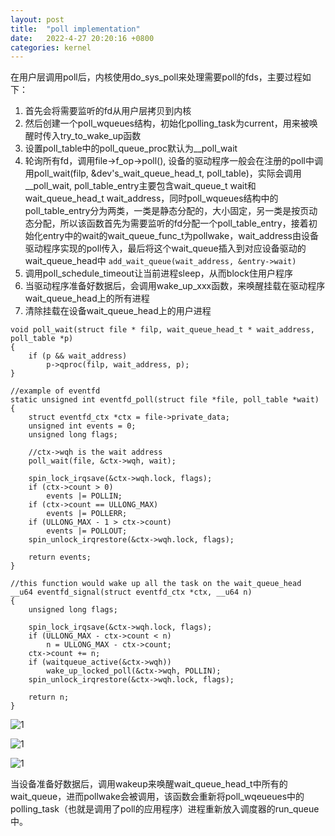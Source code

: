 ```yaml
---
layout: post
title:  "poll implementation"
date:   2022-4-27 20:20:16 +0800
categories: kernel
---
```


在用户层调用poll后，内核使用do_sys_poll来处理需要poll的fds，主要过程如下：
1. 首先会将需要监听的fd从用户层拷贝到内核
2. 然后创建一个poll_wqueues结构，初始化polling_task为current，用来被唤醒时传入try_to_wake_up函数
3. 设置poll_table中的poll_queue_proc默认为__poll_wait
4. 轮询所有fd，调用file->f_op->poll(), 设备的驱动程序一般会在注册的poll中调用poll_wait(filp, &dev's_wait_queue_head_t, poll_table)，实际会调用__poll_wait, poll_table_entry主要包含wait_queue_t wait和wait_queue_head_t wait_address，同时poll_wqueues结构中的poll_table_entry分为两类，一类是静态分配的，大小固定，另一类是按页动态分配，所以该函数首先为需要监听的fd分配一个poll_table_entry，接着初始化entry中的wait的wait_queue_func_t为pollwake，wait_address由设备驱动程序实现的poll传入，最后将这个wait_queue插入到对应设备驱动的wait_queue_head中
```add_wait_queue(wait_address, &entry->wait)```
5. 调用poll_schedule_timeout让当前进程sleep，从而block住用户程序
6. 当驱动程序准备好数据后，会调用wake_up_xxx函数，来唤醒挂载在驱动程序wait_queue_head上的所有进程
7. 清除挂载在设备wait_queue_head上的用户进程

```
void poll_wait(struct file * filp, wait_queue_head_t * wait_address, poll_table *p)
{
    if (p && wait_address)    
        p->qproc(filp, wait_address, p);
}

//example of eventfd
static unsigned int eventfd_poll(struct file *file, poll_table *wait)
{
    struct eventfd_ctx *ctx = file->private_data;
    unsigned int events = 0;
    unsigned long flags;

    //ctx->wqh is the wait address
    poll_wait(file, &ctx->wqh, wait);

    spin_lock_irqsave(&ctx->wqh.lock, flags);
    if (ctx->count > 0)
        events |= POLLIN;
    if (ctx->count == ULLONG_MAX)
        events |= POLLERR;
    if (ULLONG_MAX - 1 > ctx->count)
        events |= POLLOUT;
    spin_unlock_irqrestore(&ctx->wqh.lock, flags);

    return events;
}

//this function would wake up all the task on the wait_queue_head
__u64 eventfd_signal(struct eventfd_ctx *ctx, __u64 n)
{
    unsigned long flags;

    spin_lock_irqsave(&ctx->wqh.lock, flags);
    if (ULLONG_MAX - ctx->count < n)
        n = ULLONG_MAX - ctx->count;
    ctx->count += n;
    if (waitqueue_active(&ctx->wqh))
        wake_up_locked_poll(&ctx->wqh, POLLIN);
    spin_unlock_irqrestore(&ctx->wqh.lock, flags);

    return n;
}
```

![1](/assets/qemu/poll1.png)

![1](/assets/qemu/poll2.png)

![1](/assets/qemu/poll3.png)

当设备准备好数据后，调用wakeup来唤醒wait_queue_head_t中所有的wait_queue，进而pollwake会被调用，该函数会重新将poll_wqeueues中的polling_task（也就是调用了poll的应用程序）进程重新放入调度器的run_queue中。